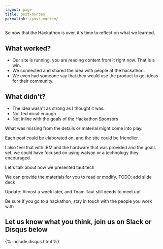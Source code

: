 ```yaml
---
layout: page
title: post-mortem
permalink: /post-mortem/
---
```


So now that the Hackathon is over, it's time to reflect on what we learned.

## What worked?

* Our site is running, you are reading content from it right now. That is a win.
* We connected and shared the idea with people at the hackathon.
* We even had someone say that they would use the product to get ideas for their community.

## What didn't?

* The idea wasn't as strong as I thought it was.
* Not technical enough
* Not inline with the goals of the Hackathon Sponsors

What was missing from the details or material might come into play.

Each post could be elaborated on, and the site could be friendlier.

I also feel that with IBM and the hardware that was provided and the goals set,
we could have focused on using watson or a technology they encouraged.

Let's talk about how we presented taut.tech

We can provide the materials for you to read or modify.
TODO: add slide deck

Update: Almost a week later, and Team Taut still needs to meet up!

Be sure if you go to a hackathon, stay in touch with the people you work with

Let us know what you think, join us on Slack or Disqus below
---

{% include disqus.html %}
